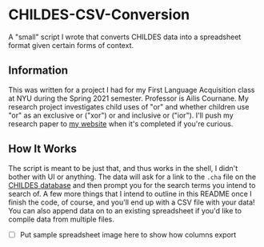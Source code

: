 # CHILDES-CSV-Conversion
A "small" script I wrote that converts CHILDES data into a spreadsheet format given certain forms of context.

## Information

This was written for a project I had for my First Language Acquisition class at NYU during the Spring 2021 semester. Professor is Ailis Cournane. My research project investigates child uses of "or" and whether children use "or" as an exclusive or ("xor") or and inclusive or ("ior"). I'll push my research paper to [my website](http://www.markobacon.com) when it's completed if you're curious.

## How It Works

The script is meant to be just that, and thus works in the shell, I didn't bother with UI or anything. The data will ask for a link to the `.cha` file on the [CHILDES database](https://sla.talkbank.org/TBB/childes/) and then prompt you for the search terms you intend to search of. A few more things that I intend to outline in this README once I finish the code, of course, and you'll end up with a CSV file with your data! You can also append data on to an existing spreadsheet if you'd like to compile data from multiple files.

- [ ] Put sample spreadsheet image here to show how columns export
